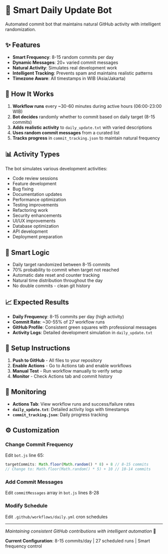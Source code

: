 # 🤖 Smart Daily Update Bot

Automated commit bot that maintains natural GitHub activity with intelligent randomization.

## ✨ Features

- **Smart Frequency**: 8-15 random commits per day
- **Dynamic Messages**: 20+ varied commit messages  
- **Natural Activity**: Simulates real development work
- **Intelligent Tracking**: Prevents spam and maintains realistic patterns
- **Timezone Aware**: All timestamps in WIB (Asia/Jakarta)

## 🔧 How It Works

1. **Workflow runs** every ~30-60 minutes during active hours (06:00-23:00 WIB)
2. **Bot decides** randomly whether to commit based on daily target (8-15 commits)
3. **Adds realistic activity** to `daily_update.txt` with varied descriptions
4. **Uses random commit messages** from a curated list
5. **Tracks progress** in `commit_tracking.json` to maintain natural frequency

## 📊 Activity Types

The bot simulates various development activities:
- Code review sessions
- Feature development  
- Bug fixing
- Documentation updates
- Performance optimization
- Testing improvements
- Refactoring work
- Security enhancements
- UI/UX improvements
- Database optimization
- API development
- Deployment preparation

## 🎯 Smart Logic

- Daily target randomized between 8-15 commits
- 70% probability to commit when target not reached
- Automatic date reset and counter tracking
- Natural time distribution throughout the day
- No double commits - clean git history

## 📈 Expected Results

- **Daily Frequency**: 8-15 commits per day (high activity)
- **Commit Rate**: ~30-55% of 27 workflow runs
- **GitHub Profile**: Consistent green squares with professional messages
- **Activity Logs**: Detailed development simulation in `daily_update.txt`

## 🚀 Setup Instructions

1. **Push to GitHub** - All files to your repository
2. **Enable Actions** - Go to Actions tab and enable workflows
3. **Manual Test** - Run workflow manually to verify setup
4. **Monitor** - Check Actions tab and commit history

## 📱 Monitoring

- **Actions Tab**: View workflow runs and success/failure rates
- **`daily_update.txt`**: Detailed activity logs with timestamps
- **`commit_tracking.json`**: Daily progress tracking

## ⚙️ Customization

### Change Commit Frequency
Edit `bot.js` line 65:
```javascript
targetCommits: Math.floor(Math.random() * 8) + 8 // 8-15 commits
// Change to: Math.floor(Math.random() * 5) + 10 // 10-14 commits
```

### Add Commit Messages
Edit `commitMessages` array in `bot.js` lines 8-28

### Modify Schedule
Edit `.github/workflows/daily.yml` cron schedules

---
*Maintaining consistent GitHub contributions with intelligent automation* 🚀

**Current Configuration**: 8-15 commits/day | 27 scheduled runs | Smart frequency control